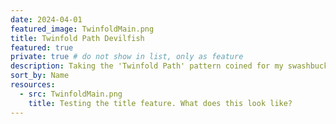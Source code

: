 ```yaml
---
date: 2024-04-01
featured_image: TwinfoldMain.png
title: Twinfold Path Devilfish
featured: true
private: true # do not show in list, only as feature
description: Taking the 'Twinfold Path' pattern coined for my swashbuckling ethereal, this is the model that convinced me it belonged on a whole army. Whilst it photographs well, there's a slightly dizzying effect seeing the pattern wrap around the curved surfaces when handling it IRL.
sort_by: Name
resources:
  - src: TwinfoldMain.png
    title: Testing the title feature. What does this look like?
---
```

